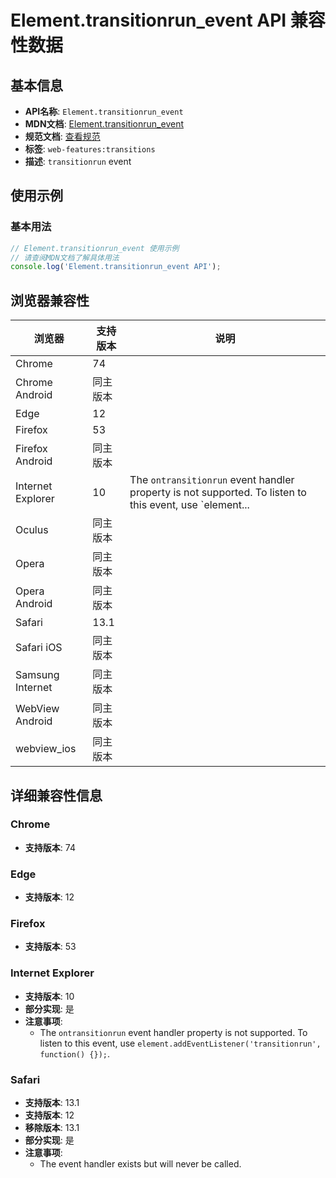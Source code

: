 # Element.transitionrun_event API 兼容性数据

## 基本信息

- **API名称**: `Element.transitionrun_event`
- **MDN文档**: [Element.transitionrun_event](https://developer.mozilla.org/docs/Web/API/Element/transitionrun_event)
- **规范文档**: [查看规范](https://drafts.csswg.org/css-transitions/#transitionrun)
- **标签**: `web-features:transitions`
- **描述**: `transitionrun` event

## 使用示例

### 基本用法

```javascript
// Element.transitionrun_event 使用示例
// 请查阅MDN文档了解具体用法
console.log('Element.transitionrun_event API');
```

## 浏览器兼容性

| 浏览器 | 支持版本 | 说明 |
|--------|----------|------|
| Chrome | 74 |  |
| Chrome Android | 同主版本 |  |
| Edge | 12 |  |
| Firefox | 53 |  |
| Firefox Android | 同主版本 |  |
| Internet Explorer | 10 | The `ontransitionrun` event handler property is not supported. To listen to this event, use `element... |
| Oculus | 同主版本 |  |
| Opera | 同主版本 |  |
| Opera Android | 同主版本 |  |
| Safari | 13.1 |  |
| Safari iOS | 同主版本 |  |
| Samsung Internet | 同主版本 |  |
| WebView Android | 同主版本 |  |
| webview_ios | 同主版本 |  |

## 详细兼容性信息

### Chrome

- **支持版本**: 74

### Edge

- **支持版本**: 12

### Firefox

- **支持版本**: 53

### Internet Explorer

- **支持版本**: 10
- **部分实现**: 是
- **注意事项**:
  - The `ontransitionrun` event handler property is not supported. To listen to this event, use `element.addEventListener('transitionrun', function() {});`.

### Safari

- **支持版本**: 13.1
- **支持版本**: 12
- **移除版本**: 13.1
- **部分实现**: 是
- **注意事项**:
  - The event handler exists but will never be called.

